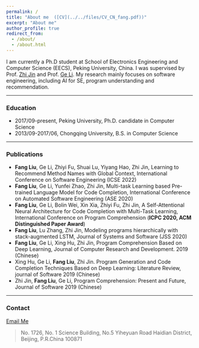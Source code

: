 ```yaml
---
permalink: /
title: "About me  ([CV](../../files/CV_CN_fang.pdf))"
excerpt: "About me"
author_profile: true
redirect_from: 
  - /about/
  - /about.html
---
```


I am currently a Ph.D student at School of Electronics Engineering and Computer Science (EECS), Peking University, China. I was supervised by Prof. [Zhi Jin](http://faculty.pku.edu.cn/zhijin/en/index.htm) and Prof. [Ge Li](https://ligechina.github.io/). My research mainly focuses on software engineering, including AI for SE, program understanding and recommendation.

---

### Education

- 2017/09-present, Peking University, Ph.D. candidate in Computer Science
- 2013/09-2017/06, Chongqing University, B.S. in Computer Science

---

### Publications
- **Fang Liu**, Ge Li, Zhiyi Fu, Shuai Lu, Yiyang Hao, Zhi Jin, Learning to Recommend Method Names with Global Context, International Conference on Software Engineering (ICSE 2022)
- **Fang Liu**, Ge Li, Yunfei Zhao, Zhi Jin, Multi-task Learning based Pre-trained Language Model for Code Completion, International Conference on Automated Software Engineering (ASE 2020) 
- **Fang Liu**, Ge Li, Bolin Wei, Xin Xia, Zhiyi Fu, Zhi Jin, A Self-Attentional Neural Architecture for Code Completion with Multi-Task Learning, International Conference on Program Comprehension (**ICPC 2020, ACM Distinguished Paper Award**) 
- **Fang Liu**, Lu Zhang, Zhi Jin, Modeling programs hierarchically with stack-augmented LSTM, Journal of Systems and Software (JSS 2020) 
- **Fang Liu**, Ge Li, Xing Hu, Zhi Jin, Program Comprehension Based on Deep Learning, Journal of Computer Research and Development. 2019 (Chinese)
- Xing Hu, Ge Li, **Fang Liu**, Zhi Jin. Program Generation and Code Completion Techniques Based on Deep Learning: Literature Review, journal of Software 2019 (Chinese)
- Zhi Jin, **Fang Liu**, Ge Li, Program Comprehension: Present and Future, Journal of Software 2019 (Chinese)

---

### Contact

[Email Me](mailto:pku.fangliu@gmail.com) 
> No. 1726, No. 1 Science Building, No.5 Yiheyuan Road Haidian District, Beijing, P.R.China 100871
